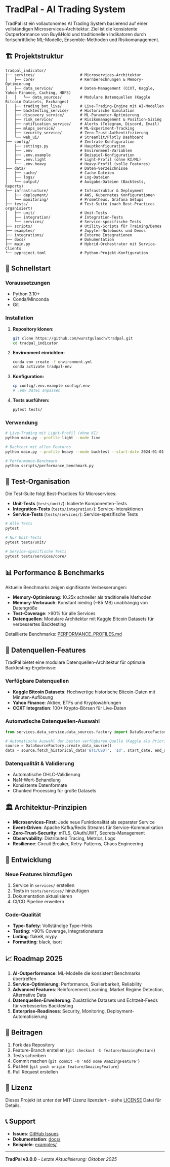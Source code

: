 # TradPal - AI Trading System

TradPal ist ein vollautonomes AI Trading System basierend auf einer vollständigen Microservices-Architektur. Ziel ist die konsistente Outperformance von Buy&Hold und traditionellen Indikatoren durch fortschrittliche ML-Modelle, Ensemble-Methoden und Risikomanagement.

## 🏗️ Projektstruktur

```
tradpal_indicator/
├── services/                    # Microservices-Architektur
│   ├── core/                    # Kernberechnungen & Memory-Optimierung
│   ├── data_service/            # Daten-Management (CCXT, Kaggle, Yahoo Finance, Caching, HDF5)
│   │   └── data_sources/        # Modulare Datenquellen (Kaggle Bitcoin Datasets, Exchanges)
│   ├── trading_bot_live/        # Live-Trading-Engine mit AI-Modellen
│   ├── backtesting_service/     # Historische Simulation
│   ├── discovery_service/       # ML-Parameter-Optimierung
│   ├── risk_service/            # Risikomanagement & Position-Sizing
│   ├── notification_service/    # Alerts (Telegram, Discord, Email)
│   ├── mlops_service/           # ML-Experiment-Tracking
│   ├── security_service/        # Zero-Trust-Authentifizierung
│   └── web_ui/                  # Streamlit/Plotly Dashboard
├── config/                      # Zentrale Konfiguration
│   ├── settings.py              # Hauptkonfiguration
│   ├── .env                     # Environment-Variablen
│   ├── .env.example             # Beispiel-Konfiguration
│   ├── .env.light               # Light-Profil (ohne KI/ML)
│   └── .env.heavy               # Heavy-Profil (volle Features)
├── data/                        # Daten-Verzeichnisse
│   ├── cache/                   # Cache-Dateien
│   ├── logs/                    # Log-Dateien
│   └── output/                  # Ausgabe-Dateien (Backtests, Reports)
├── infrastructure/              # Infrastruktur & Deployment
│   ├── deployment/              # AWS, Kubernetes Konfigurationen
│   └── monitoring/              # Prometheus, Grafana Setups
├── tests/                       # Test-Suite (nach Best-Practices organisiert)
│   ├── unit/                    # Unit-Tests
│   ├── integration/             # Integration-Tests
│   └── services/                # Service-spezifische Tests
├── scripts/                     # Utility-Scripts für Training/Demos
├── examples/                    # Jupyter-Notebooks und Demos
├── integrations/                # Externe Integrationen
├── docs/                        # Dokumentation
├── main.py                      # Hybrid-Orchestrator mit Service-Clients
└── pyproject.toml               # Python-Projekt-Konfiguration
```

## 🚀 Schnellstart

### Voraussetzungen
- Python 3.10+
- Conda/Minconda
- Git

### Installation

1. **Repository klonen:**
   ```bash
   git clone https://github.com/wurstgulasch/tradpal.git
   cd tradpal_indicator
   ```

2. **Environment einrichten:**
   ```bash
   conda env create -f environment.yml
   conda activate tradpal-env
   ```

3. **Konfiguration:**
   ```bash
   cp config/.env.example config/.env
   # .env Datei anpassen
   ```

4. **Tests ausführen:**
   ```bash
   pytest tests/
   ```

### Verwendung

```bash
# Live-Trading mit Light-Profil (ohne KI)
python main.py --profile light --mode live

# Backtest mit allen Features
python main.py --profile heavy --mode backtest --start-date 2024-01-01

# Performance-Benchmark
python scripts/performance_benchmark.py
```

## 🧪 Test-Organisation

Die Test-Suite folgt Best-Practices für Microservices:

- **Unit-Tests** (`tests/unit/`): Isolierte Komponenten-Tests
- **Integration-Tests** (`tests/integration/`): Service-Interaktionen
- **Service-Tests** (`tests/services/`): Service-spezifische Tests

```bash
# Alle Tests
pytest

# Nur Unit-Tests
pytest tests/unit/

# Service-spezifische Tests
pytest tests/services/core/
```

## 📊 Performance & Benchmarks

Aktuelle Benchmarks zeigen signifikante Verbesserungen:

- **Memory-Optimierung**: 10.25x schneller als traditionelle Methoden
- **Memory-Verbrauch**: Konstant niedrig (~85 MB) unabhängig von Datengröße
- **Test-Coverage**: >90% für alle Services
- **Datenquellen**: Modulare Architektur mit Kaggle Bitcoin Datasets für verbessertes Backtesting

Detaillierte Benchmarks: [PERFORMANCE_PROFILES.md](PERFORMANCE_PROFILES.md)

## 🔌 Datenquellen-Features

TradPal bietet eine modulare Datenquellen-Architektur für optimale Backtesting-Ergebnisse:

### Verfügbare Datenquellen
- **Kaggle Bitcoin Datasets**: Hochwertige historische Bitcoin-Daten mit Minuten-Auflösung
- **Yahoo Finance**: Aktien, ETFs und Kryptowährungen
- **CCXT Integration**: 100+ Krypto-Börsen für Live-Daten

### Automatische Datenquellen-Auswahl
```python
from services.data_service.data_sources.factory import DataSourceFactory

# Automatische Auswahl der besten verfügbaren Quelle (Kaggle als Priorität)
source = DataSourceFactory.create_data_source()
data = source.fetch_historical_data('BTC/USDT', '1d', start_date, end_date)
```

### Datenqualität & Validierung
- Automatische OHLC-Validierung
- NaN-Wert-Behandlung
- Konsistente Datenformate
- Chunked Processing für große Datasets

## 🏛️ Architektur-Prinzipien

- **Microservices-First**: Jede neue Funktionalität als separater Service
- **Event-Driven**: Apache Kafka/Redis Streams für Service-Kommunikation
- **Zero-Trust-Security**: mTLS, OAuth/JWT, Secrets-Management
- **Observability**: Distributed Tracing, Metrics, Logs
- **Resilience**: Circuit Breaker, Retry-Patterns, Chaos Engineering

## 🔧 Entwicklung

### Neue Features hinzufügen
1. Service in `services/` erstellen
2. Tests in `tests/services/` hinzufügen
3. Dokumentation aktualisieren
4. CI/CD Pipeline erweitern

### Code-Qualität
- **Type-Safety**: Vollständige Type-Hints
- **Testing**: >90% Coverage, Integrationstests
- **Linting**: flake8, mypy
- **Formatting**: black, isort

## 📈 Roadmap 2025

1. **AI-Outperformance**: ML-Modelle die konsistent Benchmarks übertreffen
2. **Service-Optimierung**: Performance, Skalierbarkeit, Reliability
3. **Advanced Features**: Reinforcement Learning, Market Regime Detection, Alternative Data
4. **Datenquellen-Erweiterung**: Zusätzliche Datasets und Echtzeit-Feeds für verbessertes Backtesting
5. **Enterprise-Readiness**: Security, Monitoring, Deployment-Automatisierung

## 🤝 Beitragen

1. Fork das Repository
2. Feature-Branch erstellen (`git checkout -b feature/AmazingFeature`)
3. Tests schreiben
4. Commit machen (`git commit -m 'Add some AmazingFeature'`)
5. Pushen (`git push origin feature/AmazingFeature`)
6. Pull Request erstellen

## 📄 Lizenz

Dieses Projekt ist unter der MIT-Lizenz lizenziert - siehe [LICENSE](LICENSE) Datei für Details.

## 📞 Support

- **Issues**: [GitHub Issues](https://github.com/wurstgulasch/tradpal/issues)
- **Dokumentation**: [docs/](docs/)
- **Beispiele**: [examples/](examples/)

---

**TradPal v3.0.0** - *Letzte Aktualisierung: Oktober 2025*
